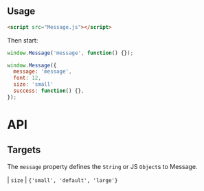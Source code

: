 ## Usage

```html
<script src="Message.js"></script>
```

Then start:

```javascript
window.Message('message', function() {});

window.Message({
  message: 'message',
  font: 12,
  size: 'small'
  success: function() {},
});
```

# API

## Targets

The `message` property defines the `String` or JS `Object`s to Message.

| `size` | `{'small', 'default', 'large'}`
